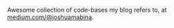 Awesome collection of code-bases my blog refers to, at [medium.com/@joshuamabina](https://medium.com/@joshuamabina).

